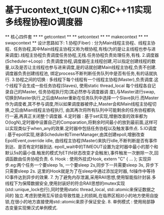 # 基于ucontext_t(GUN C)和C++11实现多线程协程IO调度器
** 核心四件套 **
** getcontext **
** setcontext **
** makecontext **
** swapcontext **
设计思路如下:
    1.协程(Fiber) : 分为Main线程主协程、线程主协程、任务协程,其中Main线程主协程又称为根协程,有栈(为的是让主线程也参与进来调度).线程主协程负责调度任务协程,无栈.任务协程负责处理任务,有栈.
    2.调度器(Scheduler->Loop) : 负责调度协程,调度器在主线程创建,可以指定创建线程的数量,以及是否让主线程也参与进来调度,是的话就创建Main线程主协程,负责不创建.调度器负责创建线程池,
      绑定process不断判断任务队列中是否有任务,有的话就执行.
    3.协程之间的切换 : 多线程下每个线程有一个线程主协程(Master),负责调度.这个线程下会生成一些任务协程(Slaves), 使用static thread_local 每个线程各自记录自己的Master, 任务协程执行完(其必然参与调度器调
      度),与Master进行swap,切换到Master执行,之后由Master重新在任务队列中选择一个Slave执行.而Master作为调度者,其不参与调度,所以如果调度器被停止,Master会和Main线程主协程切换,之后由Mian线程主协程执行,
      由其再次将所有队列中可能剩余的任务协程都执行一遍,再真正关闭整个调度器.
    4.定时器 : 基于set实现,增删改查的效率都为O(logN),定时器中设置自己的Comparation,将剩余时间最小的放到最前面,这样可以实现类似于when_any的效果.定时器中包括任务协程以及触发事件点.
    5.IO调度 : 基于epoll实现,继承Scheduler和TimerManager,由其创建epoll,增删改查EpollEvent,override idle, 由线程主协程(Master)来执行idle,不断判断是否有事件到达、是否有定时器到达.
      epoll_wait中的TIMEOUT设置为定时器中最小的那个和默认5s的最小值.触发的模式为ET(fd状态改变才会触发),事件触发一次删除一次,回调函数由任务协程负责.
    6. Hook : 使用外挂式Hook, extern "C" { ... }; 实现异步.eg:两个任务一个要sleep 1s, 一个要sleep 2s,同步下一共需要sleep 3s, 异步下只需要sleep 2s. 这里的Hook就是为了在sleep中通过添加定时器,
      fd操作中等待IO事件达到异步的效果.
    7. 为了避免内存泄漏,采用RAII思想,使用智能指针封装.多线程下为保障数据安全,使用封装好的符合RAII思想的mutex实现(std::unique_lock也行),同时使用static thread_local, std::atomic<int>来保证数据之间的
      独立.考虑到使用互斥锁会导致性能上的损耗,在临界区相对小的地方使用自旋锁,在很小的地方直接使用std::atomic来原子保证安全.
    8. 单例模式 : 使用局部静态变量实现懒汉式单例模式.
    
